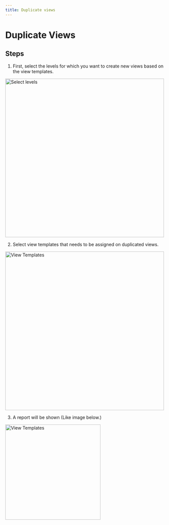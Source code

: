 ```yaml
---
title: Duplicate views
---
```


# Duplicate Views

## Steps
1. First, select the levels for which you want to create new views based on the view templates.

<img src="https://pars-bim.github.io/docs/Assets/Select-levels.jpg" alt="Select levels" width="500">

2. Select view templates that needs to be assigned on duplicated views.

<img src="https://pars-bim.github.io/docs/Assets/Select-view-templates.jpg" alt="View Templates" width="500">

3. A report will be shown (Like image below.)

<img src="https://pars-bim.github.io/docs/Assets/Views-created.jpg" alt="View Templates" width="300">

